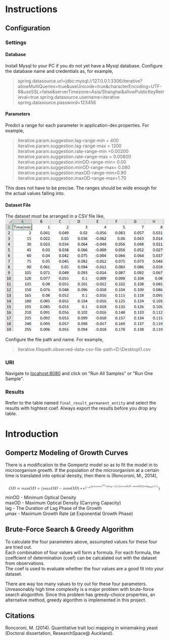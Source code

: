 # Instructions
## Configuration  
### Settings
#### Database
Install Mysql to your PC if you do not yet have a Mysql database. Configure the database name and credentials as, for example,
> spring.datasource.url=jdbc:mysql://127.0.0.1:3306/iterative?allowMultiQueries=true&useUnicode=true&characterEncoding=UTF-8&useSSL=false&serverTimezone=Asia/Shanghai&allowPublicKeyRetrieval=true
spring.datasource.username=iterative
spring.datasource.password=123456

#### Parameters
Predict a range for each parameter in application-dev.properties. For example,

> iterative.param.suggestion.lag-range-min = 400  
iterative.param.suggestion.lag-range-max = 1200  
iterative.param.suggestion.rate-range-min =0.00200  
iterative.param.suggestion.rate-range-max = 0.00800  
iterative.param.suggestion.minOD-range-min= 0.00  
iterative.param.suggestion.minOD-range-max= 0.080  
iterative.param.suggestion.maxOD-range-min=0.90  
iterative.param.suggestion.maxOD-range-max=1.70  

This does not have to be precise. The ranges should be wide enough for the actual values falling into.
#### Dataset File
The dataset must be arranged in a CSV file like,
[![Csv File Demo](https://raw.githubusercontent.com/yqia182/iterative-calculation/master/doc/csv_demo.bmp "Csv File Demo")](https://raw.githubusercontent.com/yqia182/iterative-calculation/master/doc/csv_demo.bmp "Csv File Demo")

Configure the file path and name. For example,
> iterative.filepath.observed-data-csv-file-path=D:\\Desktop\\1.csv


### URI
Navigate to [locahost:8080](http://locahost:8080/ "locahost:8080") and click on "Run All Samples" or "Run One Sample".

### Results
Rrefer to the table named `final_result_permanent_entity` and select the results with hightest coef.
Always export the results before you drop any table.

# Introduction
## Gompertz Modeling of Growth Curves  
There is a modification to the Gompertz model so as to fit the model in to microorganism growth. If the population of the microorganism at a certain time is translated into optical density, then there is (Roncoroni, M., 2014),  

[![Modified Gompertz Model](https://raw.githubusercontent.com/yqia182/iterative-calculation/master/doc/Gompertz_img.bmp "Modified Gompertz Model")](https://raw.githubusercontent.com/yqia182/iterative-calculation/master/doc/Gompertz_img.bmp "Modified Gompertz Model")
minOD - Minimum Optical Density  
maxOD - Maximum Optical Density (Carrying Capacity)  
lag - The Duration of Lag Phase of the Growth  
μmax - Maximum Growth Rate (at Exponential Growth Phase)  


## Brute-Force Search & Greedy Algorithm  
To calculate the four parameters above, assumpted values for these four are tried out.  
Each combination of four values will form a formula. For each formula, the coeffcient of determination (coef) can be calcalated out with the dataset from observations.  
The coef is used to evaluate whether the four values are a good fit into your dataset.

There are way too many values to try out for these four parameters. Unreasonably high time complexity is a major problem with brute-force search alogorithm. Since this problem has greedy-choice properties, an alternative method, greedy algorithm is implemented in this project.


## Citations 
Roncoroni, M. (2014). Quantitative trait loci mapping in winemaking yeast (Doctoral dissertation, ResearchSpace@ Auckland).